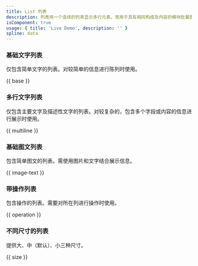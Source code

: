 ```yaml
---
title: List 列表
description: 列表用一个连续的列来显示多行元素，常用于具有相同构成及内容的模块批量展示，可承载多样化的信息内容，从纯文字到复杂的图文组合。
isComponent: true
usage: { title: 'Live Demo', description: '' }
spline: data
---
```


### 基础文字列表

仅包含简单文字的列表。对较简单的信息进行陈列时使用。

{{ base }}

### 多行文字列表

仅包含主要文字及描述性文字的列表。对较复杂的，包含多个字段或内容的信息进行展示时使用。

{{ multiline }}

### 基础图文列表

包含简单图文的列表。需使用图片和文字结合展示信息。

{{ image-text }}

### 带操作列表

包含操作的列表。需要对所在列进行操作时使用。

{{ operation }}

### 不同尺寸的列表

提供大、中（默认）、小三种尺寸。

{{ size }}
